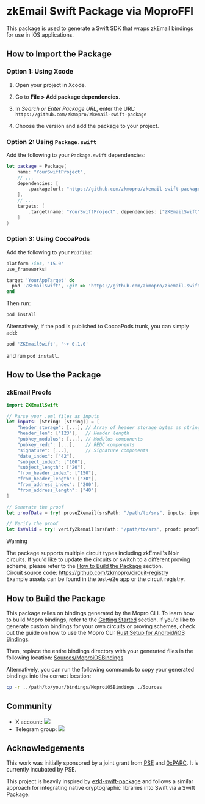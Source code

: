 # zkEmail Swift Package via MoproFFI

This package is used to generate a Swift SDK that wraps zkEmail bindings for use in iOS applications.

## How to Import the Package

### Option 1: Using Xcode

1. Open your project in Xcode.

2. Go to **File > Add package dependencies**.

3. In _Search or Enter Package URL_, enter the URL: `https://github.com/zkmopro/zkemail-swift-package`

4. Choose the version and add the package to your project.

### Option 2: Using `Package.swift`

Add the following to your `Package.swift` dependencies:

```swift
let package = Package(
    name: "YourSwiftProject",
    // ...
    dependencies: [
        .package(url: "https://github.com/zkmopro/zkemail-swift-package") // Or change to your own URL
    ],
    // ...
    targets: [
        .target(name: "YourSwiftProject", dependencies: ["ZKEmailSwift"])
    ]
)
```

### Option 3: Using CocoaPods

Add the following to your `Podfile`:

```ruby
platform :ios, '15.0'
use_frameworks!

target 'YourAppTarget' do
  pod 'ZKEmailSwift', :git => 'https://github.com/zkmopro/zkemail-swift-package.git', :tag => 'v0.1.0'
end
```

Then run:
```sh
pod install
```

Alternatively, if the pod is published to CocoaPods trunk, you can simply add:

```ruby
pod 'ZKEmailSwift', '~> 0.1.0'
```
and run `pod install`.

## How to Use the Package

### zkEmail Proofs

```swift
import ZKEmailSwift

// Parse your .eml files as inputs
let inputs: [String: [String]] = [
    "header_storage": [...], // Array of header storage bytes as strings
    "header_len": ["123"],   // Header length
    "pubkey_modulus": [...], // Modulus components
    "pubkey_redc": [...],    // REDC components
    "signature": [...],      // Signature components
    "date_index": ["42"],
    "subject_index": ["100"],
    "subject_length": ["20"],
    "from_header_index": ["150"],
    "from_header_length": ["30"],
    "from_address_index": ["200"],
    "from_address_length": ["40"]
]

// Generate the proof
let proofData = try! proveZkemail(srsPath: "/path/to/srs", inputs: inputs)

// Verify the proof
let isValid = try! verifyZkemail(srsPath: "/path/to/srs", proof: proofData)
```


> [!WARNING]  
> The package supports multiple circuit types including zkEmail's Noir circuits. If you'd like to update the circuits or switch to a different proving scheme, please refer to the [How to Build the Package](#how-to-build-the-package) section.<br/>
> Circuit source code: https://github.com/zkmopro/circuit-registry<br/>
> Example assets can be found in the test-e2e app or the circuit registry.

## How to Build the Package

This package relies on bindings generated by the Mopro CLI.
To learn how to build Mopro bindings, refer to the [Getting Started](https://zkmopro.org/docs/getting-started) section.
If you'd like to generate custom bindings for your own circuits or proving schemes, check out the guide on how to use the Mopro CLI: [Rust Setup for Android/iOS Bindings](https://zkmopro.org/docs/setup/rust-setup#setup-any-rust-project).

Then, replace the entire bindings directory with your generated files in the following location: [Sources/MoproiOSBindings](Sources/MoproiOSBindings)

Alternatively, you can run the following commands to copy your generated bindings into the correct location:

```sh
cp -r ../path/to/your/bindings/MoproiOSBindings ./Sources
```

## Community

-   X account: <a href="https://twitter.com/zkmopro"><img src="https://img.shields.io/twitter/follow/zkmopro?style=flat-square&logo=x&label=zkmopro"></a>
-   Telegram group: <a href="https://t.me/zkmopro"><img src="https://img.shields.io/badge/telegram-@zkmopro-blue.svg?style=flat-square&logo=telegram"></a>

## Acknowledgements

This work was initially sponsored by a joint grant from [PSE](https://pse.dev/) and [0xPARC](https://0xparc.org/). It is currently incubated by PSE.

This project is heavily inspired by [ezkl-swift-package](https://github.com/zkonduit/ezkl-swift-package) and follows a similar approach for integrating native cryptographic libraries into Swift via a Swift Package.